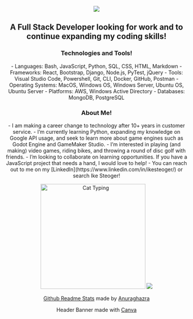 <p align="center">
<a href="https://www.linkedin.com/in/ikesteoger/">
  <img src="https://github.com/IkeSteoger/IkeSteoger/assets/125151377/2a12a6fd-65b7-42dc-830e-2a3557660d60" alt"Ike's Github Banner"/>
</a>
</p>

<h2 align="center">A Full Stack Developer looking for work and to continue expanding my coding skills!</h2>

<h3 align="center">Technologies and Tools!</h3>

<p align="center">
- Languages: Bash, JavaScript, Python, SQL, CSS, HTML, Markdown
- Frameworks: React, Bootstrap, Django, Node.js, PyTest, jQuery
- Tools: Visual Studio Code, Powershell, Git, CLI, Docker, GitHub, Postman
- Operating Systems: MacOS, Windows OS, Windows Server, Ubuntu OS, Ubuntu Server
- Platforms: AWS, Windows Active Directory
- Databases: MongoDB, PostgreSQL
</p>

<h3 align="center">About Me!</h3>

<p align="center">
- I am making a career change to technology after 10+ years in customer service.
- I’m currently learning Python, expanding my knowledge on Google API usage, and seek to learn more about game engines such as Godot Engine and GameMaker Studio.
- I’m interested in playing (and making) video games, riding bikes, and throwing a round of disc golf with friends.
- I’m looking to collaborate on learning opportunities. If you have a JavaScript project that needs a hand, I would love to help!
- You can reach out to me on my [LinkedIn](https://www.linkedin.com/in/ikesteoger/) or search Ike Steoger!
</p>

<p align="center">
  <!--- <a href="https://github.com/anuraghazra/github-readme-stats"><img src="https://github-readme-stats-ike.vercel.app/api/top-langs/?username=IkeSteoger&show_icons=true&theme=synthwave"  alt"Ike's Github Language Stats"/></a> --->
  <img src="https://github.com/IkeSteoger/IkeSteoger/assets/125151377/cb8d8f31-2e04-43a5-8aac-366437420815" height="285" alt="Cat Typing"/>
  <a href="https://github.com/anuraghazra/github-readme-stats"><img src="https://github-readme-stats.vercel.app/api/top-langs/?username=IkeSteoger&show_icons=true&theme=synthwave"  alt"Ike's Github Language Stats"/></a>
</p>
<p align="center">
  <a href="https://github.com/anuraghazra/github-readme-stats">Github Readme Stats</a> made by <a href="https://github.com/anuraghazra">Anuraghazra</a>
</p>
<p align="center">
  Header Banner made with <a href="https://www.canva.com/">Canva</a>
</p>
